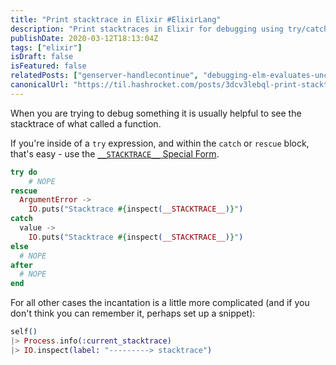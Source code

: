 ```yaml
---
title: "Print stacktrace in Elixir #ElixirLang"
description: "Print stacktraces in Elixir for debugging using try/catch blocks and Process.info in general code."
publishDate: 2020-03-12T18:13:04Z
tags: ["elixir"]
isDraft: false
isFeatured: false
relatedPosts: ["genserver-handlecontinue", "debugging-elm-evaluates-uncalled-let-variables", "get-applications-current-version-in-production"]
canonicalUrl: "https://til.hashrocket.com/posts/3dcv3lebql-print-stacktrace-in-elixir-elixirlang"
---
```


When you are trying to debug something it is usually helpful to see the stacktrace of what called a function.

If you're inside of a `try` expression, and within the `catch` or `rescue` block, that's easy - use the [`__STACKTRACE__` Special Form](https://hexdocs.pm/elixir/Kernel.SpecialForms.html#__STACKTRACE__/0).

```elixir
try do
	# NOPE
rescue
  ArgumentError ->
    IO.puts("Stacktrace #{inspect(__STACKTRACE__)}")
catch
  value ->
    IO.puts("Stacktrace #{inspect(__STACKTRACE__)}")
else
  # NOPE
after
  # NOPE
end
```

For all other cases the incantation is a little more complicated (and if you don't think you can remember it, perhaps set up a snippet):

```elixir
self()
|> Process.info(:current_stacktrace)
|> IO.inspect(label: "---------> stacktrace")
```